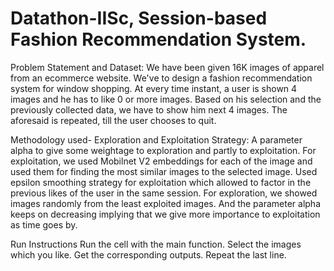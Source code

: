 # Datathon-IISc, Session-based Fashion Recommendation System.


Problem Statement and Dataset:
We have been given 16K images of apparel from an ecommerce website. We've to design a fashion recommendation system for window shopping. At every time instant, a user is shown 4 images and he has to like 0 or more images. Based on his selection and the previously collected data, we have to show him next 4 images. The aforesaid is repeated, till the user chooses to quit.

Methodology used-
Exploration and Exploitation Strategy: A parameter alpha to give some weightage to exploration and partly to exploitation.
For exploitation, we used Mobilnet V2 embeddings for each of the image and used them for finding the most similar images to the selected image.
Used epsilon smoothing strategy for exploitation which allowed to factor in the previous likes of the user in the same session.
For exploration, we showed images randomly from the least exploited images.
And the parameter alpha keeps on decreasing implying that we give more importance to exploitation as time goes by.


Run Instructions
Run the cell with the main function.
Select the images which you like. Get the corresponding outputs. 
Repeat the last line.


#


